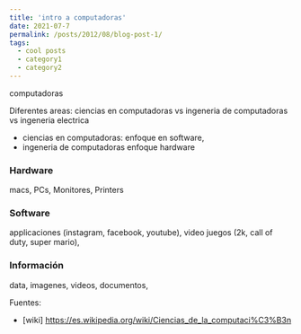 ```yaml
---
title: 'intro a computadoras'
date: 2021-07-7
permalink: /posts/2012/08/blog-post-1/
tags:
  - cool posts
  - category1
  - category2
---
```

computadoras 

Diferentes areas: ciencias en computadoras vs ingeneria de computadoras vs ingeneria electrica

* ciencias en computadoras: enfoque en software, 
* ingeneria de computadoras enfoque hardware

### Hardware
macs, PCs, Monitores, Printers

### Software
applicaciones (instagram, facebook, youtube), video juegos (2k, call of duty, super mario),  

### Información 
data, imagenes, videos, documentos, 

Fuentes:
- [wiki] https://es.wikipedia.org/wiki/Ciencias_de_la_computaci%C3%B3n

